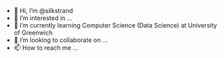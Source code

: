 - 👋 Hi, I’m @silkstrand
- 👀 I’m interested in ...
- 🌱 I’m currently learning Computer Science (Data Science) at University of Greenwich
- 💞️ I’m looking to collaborate on ...
- 📫 How to reach me ...

<!---
silkstrand/silkstrand is a ✨ special ✨ repository because its `README.md` (this file) appears on your GitHub profile.
You can click the Preview link to take a look at your changes.
--->
